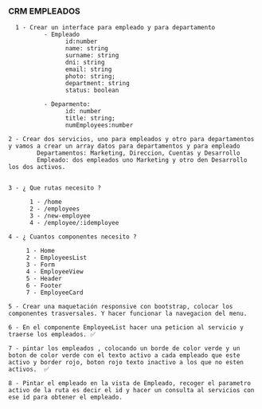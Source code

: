 ### CRM EMPLEADOS

      1 - Crear un interface para empleado y para departamento 
              - Empleado 
                    id:number
                    name: string
                    surname: string
                    dni: string
                    email: string
                    photo: string;
                    department: string
                    status: boolean

              - Deparmento: 
                    id: number
                    title: string;
                    numEmployees:number

    2 - Crear dos servicios, uno para empleados y otro para departamentos y vamos a crear un array datos para departamentos y para empleado 
            Departamentos: Marketing, Direccion, Cuentas y Desarrollo
            Empleado: dos empleados uno Marketing y otro den Desarrollo los dos activos.


    3 - ¿ Que rutas necesito ?  

          1 - /home
          2 - /employees
          3 - /new-employee
          4 - /employee/:idemployee

    4 - ¿ Cuantos componentes necesito ?  

         1 - Home
         2 - EmployeesList
         3 - Form
         4 - EmployeeView
         5 - Header
         6 - Footer
         7 - EmployeeCard

    5 - Crear una maquetación responsive con bootstrap, colocar los componentes trasversales. Y hacer funcionar la navegacion del menu. 

    6 - En el componente EmployeeList hacer una peticion al servicio y traerse los empleados. ✅

    7 - pintar los empleados , colocando un borde de color verde y un boton de color verde con el texto activo a cada empleado que este activo y border rojo, boton rojo texto inactivo a los que no esten activos.  ✅

    8 - Pintar el empleado en la vista de Empleado, recoger el parametro activo de la ruta es decir el id y hacer un consulta al servicios con ese id para obtener el empleado.
